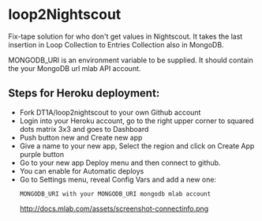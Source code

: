 # loop2Nightscout
Fix-tape solution for who don't get values in Nightscout. It takes the last insertion in Loop Collection to Entries Collection also in MongoDB.

MONGODB_URI is an environment variable to be supplied. It should contain the your MongoDB url mlab API account.

## Steps for Heroku deployment:
* Fork DT1A/loop2nightscout to your own Github account
* Login into your Heroku account, go to the right upper corner to squared dots matrix 3x3 and goes to Dashboard 
* Push button new and Create new app
* Give a name to your new app, Select the region and click on Create App purple button
* Go to your new app Deploy menu and then connect to github.
* You can enable for Automatic deploys
* Go to Settings menu, reveal Config Vars and add a new one:
   ```
  MONGODB_URI with your MONGODB_URI mongodb mlab account 
  ```
  http://docs.mlab.com/assets/screenshot-connectinfo.png
  


